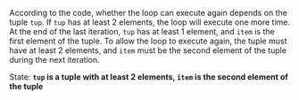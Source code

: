 According to the code, whether the loop can execute again depends on the tuple `tup`. If `tup` has at least 2 elements, the loop will execute one more time. At the end of the last iteration, `tup` has at least 1 element, and `item` is the first element of the tuple. To allow the loop to execute again, the tuple must have at least 2 elements, and `item` must be the second element of the tuple during the next iteration.

State: **`tup` is a tuple with at least 2 elements, `item` is the second element of the tuple**